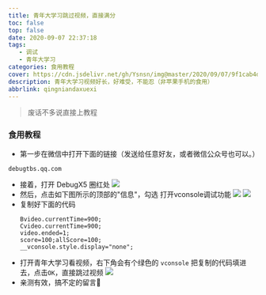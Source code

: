 ```yaml
---
title: 青年大学习跳过视频，直接满分
toc: false
top: false
date: 2020-09-07 22:37:18
tags: 
   - 调试
   - 青年大学习
categories: 食用教程
cover: https://cdn.jsdelivr.net/gh/Ysnsn/img@master/2020/09/07/9f1cab4dd3c6bb3ce119246161c13607.png
description: 青年大学习视频好长，好难受，不能忍（非苹果手机的食用）
abbrlink: qingniandaxuexi
---
```


>  废话不多说直接上教程

### 食用教程
- 第一步在微信中打开下面的链接（发送给任意好友，或者微信公众号也可以。）
````
debugtbs.qq.com
````
- 接着，打开 DebugX5 圈红处
![](https://cdn.jsdelivr.net/gh/Ysnsn/img@master/2020/09/07/d0c362144490dc2bb73554dd0a8d12b8.png)
- 然后，点击如下图所示的顶部的"信息"，勾选 打开vconsole调试功能
![](https://cdn.jsdelivr.net/gh/Ysnsn/img@master/2020/09/07/6f6ccf2c45e468620b9099d2a0b86e6a.png)
![](https://cdn.jsdelivr.net/gh/Ysnsn/img@master/2020/09/07/ccbf70d8ad71f24fd2138e27b7e9caa6.png)
- 复制好下面的代码
  ````
  Bvideo.currentTime=900;
  Cvideo.currentTime=900;
  video.ended=1;
  score=100;allScore=100;
  __vconsole.style.display="none";
  ````
- 打开青年大学习看视频，右下角会有个绿色的 `vconsole` 把复制的代码填进去，点击`OK`，直接跳过视频
![](https://cdn.jsdelivr.net/gh/Ysnsn/img@master/2020/09/07/a8ff89ace4f99e7cc153b1970b35f881.png)
- 亲测有效，搞不定的留言🍬